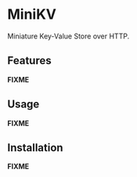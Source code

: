 # MiniKV

Miniature Key-Value Store over HTTP.

## Features

__FIXME__

## Usage

__FIXME__

## Installation

__FIXME__
